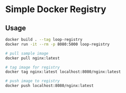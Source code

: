 # Simple Docker Registry

## Usage

```bash
docker build . --tag loop-registry
docker run -it --rm -p 8080:5000 loop-registry
```

```bash
# pull sample image
docker pull nginx:latest

# tag image for registry
docker tag nginx:latest localhost:8080/nginx:latest

# push image to registry
docker push localhost:8080/nginx:latest
```